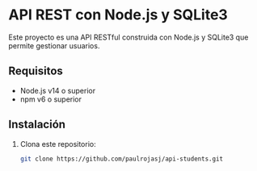 # API REST con Node.js y SQLite3

Este proyecto es una API RESTful construida con Node.js y SQLite3 que permite gestionar usuarios.

## Requisitos

- Node.js v14 o superior
- npm v6 o superior

## Instalación

1. Clona este repositorio:
   ```bash
   git clone https://github.com/paulrojasj/api-students.git
   
